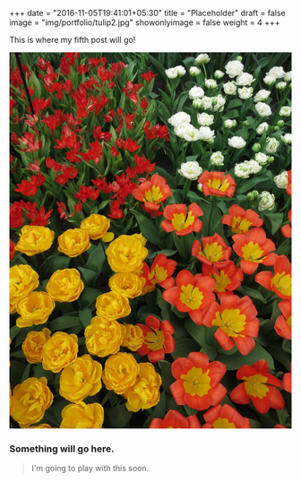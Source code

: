 +++
date = "2016-11-05T19:41:01+05:30"
title = "Placeholder"
draft = false
image = "img/portfolio/tulip2.jpg"
showonlyimage = false
weight = 4
+++

This is where my fifth post will go!

<!--more-->

![Yes][1]



### Something will go here.



>  I'm going to play with this soon.

[1]: /img/portfolio/tulip2.jpg

